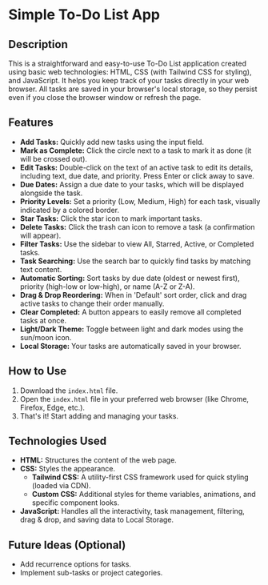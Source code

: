 # Simple To-Do List App

## Description

This is a straightforward and easy-to-use To-Do List application created using basic web technologies: HTML, CSS (with Tailwind CSS for styling), and JavaScript. It helps you keep track of your tasks directly in your web browser. All tasks are saved in your browser's local storage, so they persist even if you close the browser window or refresh the page.

## Features

* **Add Tasks:** Quickly add new tasks using the input field.
* **Mark as Complete:** Click the circle next to a task to mark it as done (it will be crossed out).
* **Edit Tasks:** Double-click on the text of an active task to edit its details, including text, due date, and priority. Press Enter or click away to save.
* **Due Dates:** Assign a due date to your tasks, which will be displayed alongside the task.
* **Priority Levels:** Set a priority (Low, Medium, High) for each task, visually indicated by a colored border.
* **Star Tasks:** Click the star icon to mark important tasks.
* **Delete Tasks:** Click the trash can icon to remove a task (a confirmation will appear).
* **Filter Tasks:** Use the sidebar to view All, Starred, Active, or Completed tasks.
* **Task Searching:** Use the search bar to quickly find tasks by matching text content.
* **Automatic Sorting:** Sort tasks by due date (oldest or newest first), priority (high-low or low-high), or name (A-Z or Z-A).
* **Drag & Drop Reordering:** When in 'Default' sort order, click and drag active tasks to change their order manually.
* **Clear Completed:** A button appears to easily remove all completed tasks at once.
* **Light/Dark Theme:** Toggle between light and dark modes using the sun/moon icon.
* **Local Storage:** Your tasks are automatically saved in your browser.

## How to Use

1.  Download the `index.html` file.
2.  Open the `index.html` file in your preferred web browser (like Chrome, Firefox, Edge, etc.).
3.  That's it! Start adding and managing your tasks.

## Technologies Used

* **HTML:** Structures the content of the web page.
* **CSS:** Styles the appearance.
    * **Tailwind CSS:** A utility-first CSS framework used for quick styling (loaded via CDN).
    * **Custom CSS:** Additional styles for theme variables, animations, and specific component looks.
* **JavaScript:** Handles all the interactivity, task management, filtering, drag & drop, and saving data to Local Storage.

## Future Ideas (Optional)

* Add recurrence options for tasks.
* Implement sub-tasks or project categories.
